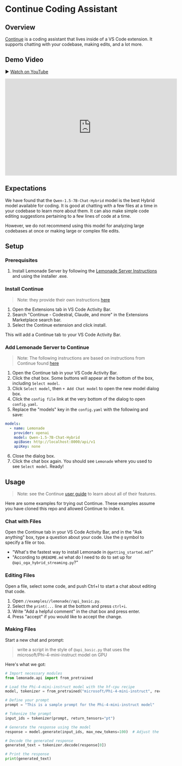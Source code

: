 # Continue Coding Assistant

## Overview

[Continue](https://www.continue.dev/) is a coding assistant that lives inside of a VS Code extension. It supports chatting with your codebase, making edits, and a lot more.

## Demo Video

▶️ [Watch on YouTube](https://www.youtube.com/watch?v=bP_MZnDpbUc&source_ve_path=MjM4NTE)

<iframe width="560" height="315" src="https://www.youtube.com/embed/bP_MZnDpbUc?si=0KZLzQzFlRvW9J9f" 
title="YouTube video player" frameborder="0" allowfullscreen></iframe>

## Expectations

We have found that the `Qwen-1.5-7B-Chat-Hybrid` model is the best Hybrid model available for coding. It is good at chatting with a few files at a time in your codebase to learn more about them. It can also make simple code editing suggestions pertaining to a few lines of code at a time.

However, we do not recommend using this model for analyzing large codebases at once or making large or complex file edits.

## Setup

### Prerequisites

1. Install Lemonade Server by following the [Lemonade Server Instructions](../README.md) and using the installer .exe.

### Install Continue

> Note: they provide their own instructions [here](https://marketplace.visualstudio.com/items?itemName=Continue.continue)

1. Open the Extensions tab in VS Code Activity Bar.
1. Search "Continue - Codestral, Claude, and more" in the Extensions Marketplace search bar.
1. Select the Continue extension and click install.

This will add a Continue tab to your VS Code Activity Bar.

### Add Lemonade Server to Continue

> Note: The following instructions are based on instructions from Continue found [here](https://docs.continue.dev/customize/model-providers/openai#openai-compatible-servers--apis) 

1. Open the Continue tab in your VS Code Activity Bar.
1. Click the chat box. Some buttons will appear at the bottom of the box, including `Select model`.
1. Click `Select model`, then `+ Add Chat model` to open the new model dialog box.
1. Click the `config file` link at the very bottom of the dialog to open `config.yaml`.
1. Replace the "models" key in the `config.yaml` with the following and save:

```yaml
models:
  - name: Lemonade
    provider: openai
    model: Qwen-1.5-7B-Chat-Hybrid 
    apiBase: http://localhost:8000/api/v1
    apiKey: none
```

6. Close the dialog box.
7. Click the chat box again. You should see `Lemonade` where you used to see `Select model`. Ready!

## Usage

> Note: see the Continue [user guide](https://docs.continue.dev/) to learn about all of their features.

Here are some examples for trying out Continue. These examples assume you have cloned this repo and allowed Continue to index it.

### Chat with Files

Open the Continue tab in your VS Code Activity Bar, and in the "Ask anything" box, type a question about your code. Use the `@` symbol to specify a file or too.

  - "What's the fastest way to install Lemonade in `@getting_started.md?`"
  - "According to `@README.md` what do I need to do to set up for `@api_oga_hybrid_streaming.py`?"

### Editing Files

Open a file, select some code, and push Ctrl+I to start a chat about editing that code.

  1. Open `//examples//lemonade//api_basic.py`.
  1. Select the `print(...` line at the bottom and press `ctrl+i`.
  1. Write "Add a helpful comment" in the chat box and press enter.
  1. Press "accept" if you would like to accept the change.

### Making Files

Start a new chat and prompt: 

> write a script in the style of `@api_basic.py` that uses the microsoft/Phi-4-mini-instruct model on GPU

Here's what we got:

```python
# Import necessary modules
from lemonade.api import from_pretrained

# Load the Phi-4-mini-instruct model with the hf-cpu recipe
model, tokenizer = from_pretrained("microsoft/Phi-4-mini-instruct", recipe="hf-cpu")

# Define your prompt
prompt = "This is a sample prompt for the Phi-4-mini-instruct model"

# Tokenize the prompt
input_ids = tokenizer(prompt, return_tensors="pt")

# Generate the response using the model
response = model.generate(input_ids, max_new_tokens=100)  # Adjust the max_new_tokens as needed

# Decode the generated response
generated_text = tokenizer.decode(response[0])

# Print the response
print(generated_text)
```

<!--This file was originally licensed under Apache 2.0. It has been modified.
Modifications Copyright (c) 2025 AMD-->